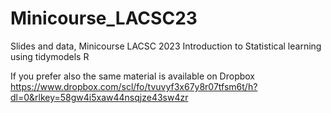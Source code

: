 # Minicourse_LACSC23

Slides and data, Minicourse LACSC 2023  Introduction to Statistical learning using tidymodels R

If you prefer also the same material is available on Dropbox
https://www.dropbox.com/scl/fo/tvuvyf3x67y8r07tfsm6t/h?dl=0&rlkey=58gw4i5xaw44nsqjze43sw4zr
